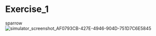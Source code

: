 # Exercise_1
sparrow
![simulator_screenshot_AF0793CB-427E-4946-904D-751D7C6E5845](https://github.com/AlexanderKokh/Exercise_1/assets/66222960/35ca6bc9-3e7f-43ca-9164-d36c17b76b37)
